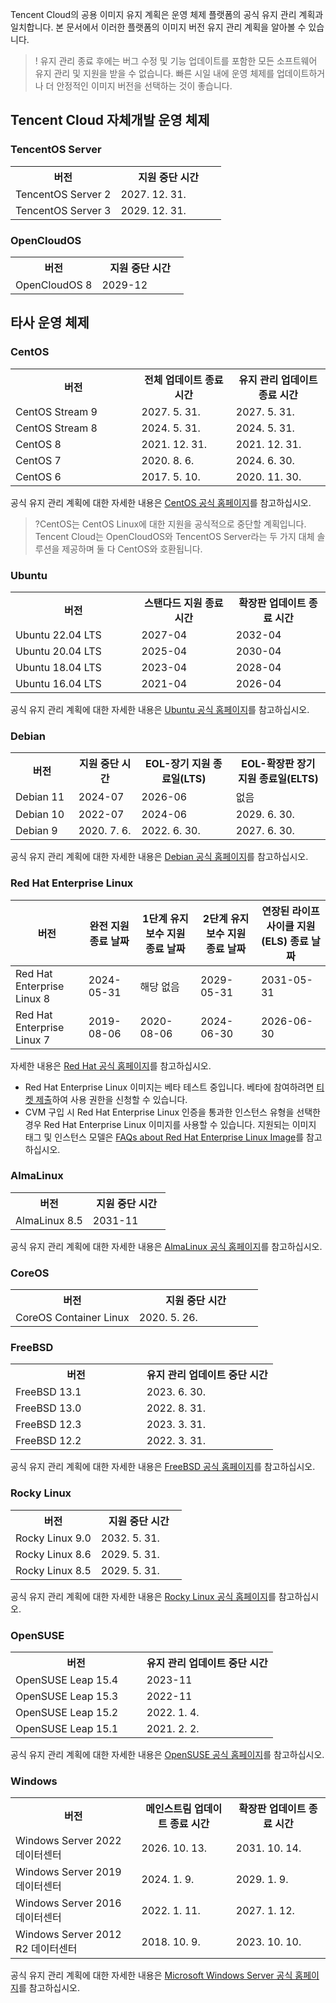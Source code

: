 Tencent Cloud의 공용 이미지 유지 계획은 운영 체제 플랫폼의 공식 유지 관리 계획과 일치합니다. 본 문서에서 이러한 플랫폼의 이미지 버전 유지 관리 계획을 알아볼 수 있습니다.

>! 유지 관리 종료 후에는 버그 수정 및 기능 업데이트를 포함한 모든 소프트웨어 유지 관리 및 지원을 받을 수 없습니다. 빠른 시일 내에 운영 체제를 업데이트하거나 더 안정적인 이미지 버전을 선택하는 것이 좋습니다.



## Tencent Cloud 자체개발 운영 체제

### TencentOS Server
<table>
	<tr>
		<th width="50%">버전</th>
		<th>지원 중단 시간</th>
	</tr>
	<tr>
		<td>TencentOS Server 2</td>
		<td>2027. 12. 31.</td>
	</tr>
	<tr>
		<td>TencentOS Server 3</td>
		<td>2029. 12. 31.</td>
	</tr>
</table>





### OpenCloudOS
<table>
	<tr>
		<th width="50%">버전</th>
		<th>지원 중단 시간</th>
	</tr>
	<tr>
		<td>OpenCloudOS 8</td>
		<td>2029-12</td>
		</tr>
</table>



## 타사 운영 체제

### CentOS
<table>
	<tr>
		<th width="40%">버전</th>
		<th width="30%">전체 업데이트 종료 시간</th>
		<th width="30%">유지 관리 업데이트 종료 시간</th>	
	</tr>
	<tr>
		<td>CentOS Stream 9</td>
		<td>2027. 5. 31.</td>
		<td>2027. 5. 31.</td>
	</tr>
	<tr>
		<td>CentOS Stream 8</td>
		<td>2024. 5. 31.</td>
		<td>2024. 5. 31.</td>
	</tr>
		<tr>
		<td>CentOS 8</td>
		<td>2021. 12. 31.</td>
		<td>2021. 12. 31.</td>
	</tr>
		<tr>
		<td>CentOS 7</td>
		<td>2020. 8. 6.</td>
		<td>2024. 6. 30.</td>
	</tr>
		<tr>
		<td>CentOS 6</td>
		<td>2017. 5. 10.</td>
		<td>2020. 11. 30.</td>
	</tr>
</table>

공식 유지 관리 계획에 대한 자세한 내용은 [CentOS 공식 홈페이지](https://wiki.centos.org/About/Product)를 참고하십시오.
>?CentOS는 CentOS Linux에 대한 지원을 공식적으로 중단할 계획입니다. Tencent Cloud는 OpenCloudOS와 TencentOS Server라는 두 가지 대체 솔루션을 제공하며 둘 다 CentOS와 호환됩니다.



### Ubuntu
<table>
	<tr>
		<th width="40%">버전</th>
		<th width="30%">스탠다드 지원 종료 시간</th>
		<th width="30%">확장판 업데이트 종료 시간</th>	
	</tr>
	<tr>
		<td>Ubuntu 22.04 LTS</td>
		<td>2027-04</td>
		<td>2032-04</td>
	</tr>
		<tr>
		<td>Ubuntu 20.04 LTS</td>
		<td>2025-04</td>
		<td>2030-04</td>
	</tr>
		<tr>
		<td>Ubuntu 18.04 LTS</td>
		<td>2023-04</td>
		<td>2028-04</td>
	</tr>
		<tr>
		<td>Ubuntu 16.04 LTS</td>
		<td>2021-04</td>
		<td>2026-04</td>
	</tr>
</table>


공식 유지 관리 계획에 대한 자세한 내용은 [Ubuntu 공식 홈페이지](https://wiki.ubuntu.com/Releases)를 참고하십시오.



### Debian
<table>
	<tr>
		<th width="20%">버전</th>
		<th width="20%">지원 중단 시간 </th>
		<th width="30%">EOL-장기 지원 종료일(LTS)</th>
		<th width="30%">EOL-확장판 장기 지원 종료일(ELTS)</th>
	</tr>
	<tr>
		<td>Debian 11</td>
		<td>2024-07</td>
		<td>2026-06</td>
		<td>없음</td>
	</tr>
	<tr>
		<td>Debian 10</td>
		<td>2022-07</td>
		<td>2024-06</td>
		<td>2029. 6. 30.</td>
	</tr>
	<tr>
		<td>Debian 9</td>
		<td>2020. 7. 6.</td>
		<td>2022. 6. 30.</td>
		<td>2027. 6. 30.</td>
	</tr>
</table>


공식 유지 관리 계획에 대한 자세한 내용은 [Debian 공식 홈페이지](https://wiki.debian.org/DebianReleases)를 참고하십시오.



### Red Hat Enterprise Linux

<table class="tg">
<thead>
  <tr>
    <th class="tg-0pky">버전</th>
    <th class="tg-0pky">완전 지원 종료 날짜</th>
    <th class="tg-0pky">1단계 유지보수 지원 종료 날짜</th>
    <th class="tg-0pky">2단계 유지보수 지원 종료 날짜</th>
    <th class="tg-0pky">연장된 라이프사이클 지원(ELS) 종료 날짜</th>
  </tr>
</thead>
<tbody>
  <tr>
    <td class="tg-0pky">Red Hat Enterprise Linux 8</td>
    <td class="tg-0pky">2024-05-31</td>
    <td class="tg-0pky">해당 없음</td>
    <td class="tg-0pky">2029-05-31</td>
    <td class="tg-0pky">2031-05-31</td>
  </tr>
  <tr>
    <td class="tg-0pky">Red Hat Enterprise Linux 7</td>
    <td class="tg-0pky">2019-08-06</td>
    <td class="tg-0pky">2020-08-06</td>
    <td class="tg-0pky">2024-06-30</td>
    <td class="tg-0pky">2026-06-30</td>
  </tr>
</tbody>
</table>

자세한 내용은 [Red Hat 공식 홈페이지](https://access.redhat.com/support/policy/updates/errata)를 참고하십시오.

<dx-alert infotype="explain" title="">

- Red Hat Enterprise Linux 이미지는 베타 테스트 중입니다. 베타에 참여하려면 [티켓 제출](https://console.intl.cloud.tencent.com/workorder/category)하여 사용 권한을 신청할 수 있습니다.
- CVM 구입 시 Red Hat Enterprise Linux 인증을 통과한 인스턴스 유형을 선택한 경우 Red Hat Enterprise Linux 이미지를 사용할 수 있습니다.  지원되는 이미지 태그 및 인스턴스 모델은 [FAQs about Red Hat Enterprise Linux Image](https://www.tencentcloud.com/document/product/213/55135)를 참고하십시오.
</dx-alert> 

 

### AlmaLinux
<table>
	<tr>
		<th width="50%">버전</th>
		<th>지원 중단 시간</th>
	</tr>
	<tr>
		<td>AlmaLinux 8.5</td>
		<td>2031-11</td>
	</tr>
</table>

공식 유지 관리 계획에 대한 자세한 내용은 [AlmaLinux 공식 홈페이지](https://wiki.almalinux.org/Comparison.html)를 참고하십시오.


### CoreOS
<table>
	<tr>
		<th width="50%">버전</th>
		<th>지원 중단 시간</th>
	</tr>
	<tr>
		<td>CoreOS Container Linux </td>
		<td>2020. 5. 26.</td>
	</tr>
</table>


### FreeBSD
<table>
	<tr>
		<th width="50%">버전</th>
		<th>유지 관리 업데이트 중단 시간</th>
	</tr>
	<tr>
		<td> FreeBSD 13.1</td>
		<td>2023. 6. 30.</td>
	</tr>
	<tr>
		<td>FreeBSD 13.0</th>
		<td>2022. 8. 31.</td>
	</tr>
	<tr>
		<td>FreeBSD 12.3</td>
		<td>2023. 3. 31.</td>
	</tr>
	<tr>
		<td>FreeBSD 12.2</td>
		<td>2022. 3. 31.</td>
	</tr>
</table>


공식 유지 관리 계획에 대한 자세한 내용은 [FreeBSD 공식 홈페이지](https://www.freebsd.org/releases/)를 참고하십시오.



### Rocky Linux
<table>
	<tr>
		<th width="50%">버전</th>
		<th>지원 중단 시간</th>
	</tr>
	<tr>
		<td>Rocky Linux 9.0</td>
		<td>2032. 5. 31.</td>
	</tr>
		<tr>
		<td>Rocky Linux 8.6</td>
		<td>2029. 5. 31.</td>
	</tr>
	<tr>
		<td>Rocky Linux 8.5</td>
		<td>2029. 5. 31.</td>
	</tr>
</table>


공식 유지 관리 계획에 대한 자세한 내용은 [Rocky Linux 공식 홈페이지](https://rockylinux.org/news/rocky-linux-9-0-ga-release/)를 참고하십시오.



### OpenSUSE

<table>
	<tr>
		<th width="50%">버전</th>
		<th>유지 관리 업데이트 중단 시간</th>
	</tr>
		<tr>
		<td>OpenSUSE Leap 15.4</td>
		<td>2023-11</td>
	</tr>
	<tr>
		<td>OpenSUSE Leap 15.3</td>
		<td>2022-11</td>
	</tr>
	<tr>
		<td>OpenSUSE Leap 15.2</th>
		<td>2022. 1. 4.</td>
	</tr>
	<tr>
		<td>OpenSUSE Leap 15.1</td>
		<td>2021. 2. 2.</td>
	</tr>
</table>


공식 유지 관리 계획에 대한 자세한 내용은 [OpenSUSE 공식 홈페이지](https://en.opensuse.org/Lifetime)를 참고하십시오.



### Windows
<table>
	<tr>
		<th width="40%">버전</th>
		<th width="30%">메인스트림 업데이트 종료 시간</th>
		<th width="30%">확장판 업데이트 종료 시간</th>	
	</tr>
	<tr>
		<td>Windows Server 2022 데이터센터</td>
		<td>2026. 10. 13.</td>
		<td>2031. 10. 14.</td>
	</tr>
		<tr>
		<td>Windows Server 2019 데이터센터</td>
		<td>2024. 1. 9.</td>
		<td>2029. 1. 9.</td>
	</tr>
		<tr>
		<td>Windows Server 2016 데이터센터</td>
		<td>2022. 1. 11.</td>
		<td>2027. 1. 12.</td>
	</tr>
		<tr>
		<td>Windows Server 2012 R2 데이터센터</td>
		<td>2018. 10. 9.</td>
		<td>2023. 10. 10.</td>
	</tr>
</table>


공식 유지 관리 계획에 대한 자세한 내용은 [Microsoft Windows Server 공식 홈페이지](https://learn.microsoft.com/zh-cn/lifecycle/products/)를 참고하십시오.


